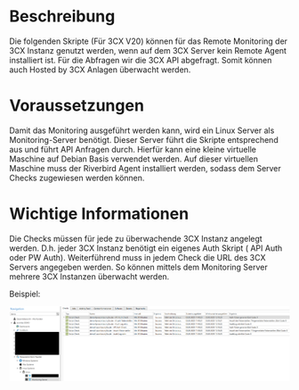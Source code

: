 # Beschreibung

Die folgenden Skripte (Für 3CX V20) können für das Remote Monitoring der 3CX Instanz genutzt werden, wenn auf dem 3CX Server kein Remote Agent installiert ist. Für die Abfragen wir die 3CX API abgefragt. Somit können auch Hosted by 3CX Anlagen überwacht werden. 

# Voraussetzungen

Damit das Monitoring ausgeführt werden kann, wird ein Linux Server als Monitoring-Server benötigt. Dieser Server führt die Skripte entsprechend aus und führt API Anfragen durch. Hierfür kann eine kleine virtuelle Maschine auf Debian Basis verwendet werden. Auf dieser virtuellen Maschine muss der Riverbird Agent installiert werden, sodass dem Server Checks zugewiesen werden können. 

# Wichtige Informationen 

Die Checks müssen für jede zu überwachende 3CX Instanz angelegt werden. D.h. jeder 3CX Instanz benötigt ein eigenes Auth Skript ( API Auth oder PW Auth). Weiterführend muss in jedem Check die URL des 3CX Servers angegeben werden. So können mittels dem Monitoring Server mehrere 3CX Instanzen überwacht werden. 

Beispiel: 

![Beispiel](_images/Monitoring-Checks.png)


